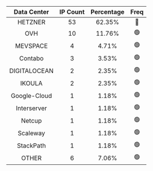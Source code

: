 | Data Center | IP Count | Percentage | Freq |
|:------------:|:--------:|:-----------:|:-----:|
| HETZNER | 53 | 62.35% | 🔴 |
| OVH | 10 | 11.76% | 🟢 |
| MEVSPACE | 4 | 4.71% | 🟢 |
| Contabo | 3 | 3.53% | 🟢 |
| DIGITALOCEAN | 2 | 2.35% | 🟢 |
| IKOULA | 2 | 2.35% | 🟢 |
| Google-Cloud | 1 | 1.18% | 🟢 |
| Interserver | 1 | 1.18% | 🟢 |
| Netcup | 1 | 1.18% | 🟢 |
| Scaleway | 1 | 1.18% | 🟢 |
| StackPath | 1 | 1.18% | 🟢 |
| OTHER | 6 | 7.06% | 🟢 |